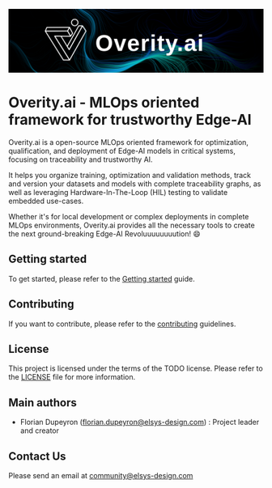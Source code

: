 <p align="center">
    <img src="./docs/assets/img/overity-banner.png"  alt="Overity.ai" />
</p>

Overity.ai - MLOps oriented framework for trustworthy Edge-AI
=============================================================


Overity.ai is a open-source MLOps oriented framework for optimization,
qualification, and deployment of Edge-AI models in critical systems, focusing
on traceability and trustworthy AI.

It helps you organize training, optimization and validation methods, track
and version your datasets and models with complete traceability graphs, as well
as leveraging Hardware-In-The-Loop (HIL) testing to validate embedded use-cases.

Whether it's for local development or complex deployments in complete MLOps environments,
Overity.ai provides all the necessary tools to create the next ground-breaking Edge-AI
Revoluuuuuuuution! :smile:


Getting started
---------------

To get started, please refer to the [Getting started](#) guide.


Contributing
------------

If you want to contribute, please refer to the [contributing](CONTRIBUTING.md) guidelines.


License
-------

This project is licensed under the terms of the TODO license. Please refer to the
[LICENSE](./LICENSE) file for more information.


Main authors
------------

- Florian Dupeyron (florian.dupeyron@elsys-design.com) : Project leader and creator


Contact Us
----------

Please send an email at community@elsys-design.com
